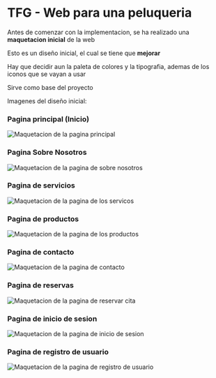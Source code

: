 # TFG - Web para una peluqueria

Antes de comenzar con la implementacion, se ha realizado una **maquetacion inicial** de la web

Esto es un diseño inicial, el cual se tiene que **mejorar**

Hay que decidir aun la paleta de colores y la tipografia, ademas de los iconos que se vayan a usar

Sirve como base del proyecto

Imagenes del diseño inicial:

### Pagina principal (Inicio)
![Maquetacion de la pagina principal](./docs/images/maquetaInicio.png)

### Pagina Sobre Nosotros
![Maquetacion de la pagina de sobre nosotros](./docs/images/maquetaSobreNosotros.png)

### Pagina de servicios
![Maquetacion de la pagina de los servicos](./docs/images/maquetaServicios.png)

### Pagina de productos
![Maquetacion de la pagina de los productos](./docs/images/maquetaproductos.png)

### Pagina de contacto
![Maquetacion de la pagina de contacto](./docs/images/maquetaContacto.png)

### Pagina de reservas
![Maquetacion de la pagina de reservar cita](./docs/images/maquetaReservas.png)

### Pagina de inicio de sesion
![Maquetacion de la pagina de inicio de sesion](./docs/images/maquetaInicioSes.png)

### Pagina de registro de usuario
![Maquetacion de la pagina de registro de usuario](./docs/images/maquetaRegistro.png)
